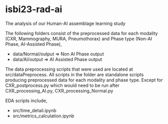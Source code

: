 # isbi23-rad-ai
The analysis of our Human-AI assemblage learning study

The following folders consist of the preprocessed data for each modality (CXR, Mammography, MURA, Pneumothorax) and Phase type (Non-AI Phase, AI-Assisted Phase),
- data/Normal/output => Non AI Phase output
- data/AI/output => AI Assisted Phase output

The data preprocessing scripts that were used are located at src/dataPreprocess. All scripts in the folder are standalone scripts producing preprocessed data for each modality and phase type.
Except for CXR_postprocess.py which would need to be run after CXR_processing_AI.py, CXR_processing_Normal.py

EDA scripts include,
- src/time_detail.ipynb
- src/metrics_calculation.ipynb
